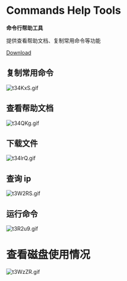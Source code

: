 # Commands Help Tools

**命令行帮助工具**

提供查看帮助文档、复制常用命令等功能

[Download](https://github.com/wxnacy/alfred-commands-workflow/releases/download/v2020.06.03/Commands.Help.Tools.alfredworkflow)

## 复制常用命令

<!-- ![cmds](https://github.com/wxnacy/image/blob/master/blog/alfred-cp.gif) -->
![t34KxS.gif](https://s1.ax1x.com/2020/06/01/t34KxS.gif)

## 查看帮助文档

<!-- ![man](https://raw.githubusercontent.com/wxnacy/image/master/blog/man.gif) -->
![t34QKg.gif](https://s1.ax1x.com/2020/06/01/t34QKg.gif)

## 下载文件

<!-- ![dl](https://github.com/wxnacy/image/blob/master/blog/alfred-dl.gif) -->
![t34lrQ.gif](https://s1.ax1x.com/2020/06/01/t34lrQ.gif)

## 查询 ip

![t3W2RS.gif](https://s1.ax1x.com/2020/06/01/t3W2RS.gif)

## 运行命令

![t3R2u9.gif](https://s1.ax1x.com/2020/06/01/t3R2u9.gif)

# 查看磁盘使用情况

![t3WzZR.gif](https://s1.ax1x.com/2020/06/01/t3WzZR.gif)
